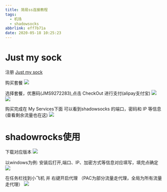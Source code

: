 ```yaml
---
title: 简易ss连接教程
tags:
  - 机场
  - shadowsocks
abbrlink: eff7b71a
date: 2020-05-18 10:25:23
---
```


# Just my sock

注册
[Just my sock](https://justmysocks2.net/)
<!-- more -->

购买套餐
![](http://qa5rgbn80.bkt.clouddn.com/justmysock1.png)

选择套餐，优惠码(JMS9272283),点击 CheckOut 进行支付(alipay支付宝)
![](http://qa5rgbn80.bkt.clouddn.com/justmysock2.png)
![](http://qa5rgbn80.bkt.clouddn.com/justmysock4.png)

购买完成在 My Services下面 可以看到shadowsocks 的端口，密码和 IP 等信息(查看剩余流量也在这)
![](http://qa5rgbn80.bkt.clouddn.com/justmysock5.png)

# shadowrocks使用

下载对应版本
![](http://qa5rgbn80.bkt.clouddn.com/justmysock6.png)

以windows为例:
安装后打开,端口、IP、加密方式等信息对应填写，填完点确定
![](http://qa5rgbn80.bkt.clouddn.com/justmysock9.png)

在任务栏找到小飞机 并 右键开启代理 （PAC为部分流量走代理，全局为所有流量走代理）
![](http://qa5rgbn80.bkt.clouddn.com/justmysock7.png)